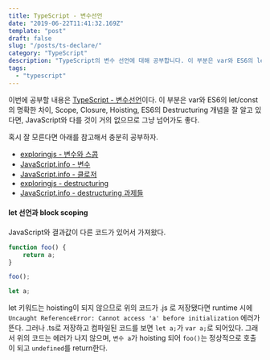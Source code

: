 ```yaml
---
title: TypeScript - 변수선언
date: "2019-06-22T11:41:32.169Z"
template: "post"
draft: false
slug: "/posts/ts-declare/"
category: "TypeScript"
description: "TypeScript의 변수 선언에 대해 공부합니다. 이 부분은 var와 ES6의 let/const의 명확한 차이, Scope, Closure, Hoisting, ES6의 Destructuring 개념을 잘 알고 있다면, JavaScript와 다를 것이 거의 없으므로 그냥 넘어가도 좋습니다."
tags:
  - "typescript"
---
```


이번에 공부할 내용은 [TypeScript - 변수선언](https://www.typescriptlang.org/docs/handbook/variable-declarations.html)이다.
이 부분은 var와 ES6의 let/const의 명확한 차이, Scope, Closure, Hoisting, ES6의 Destructuring 개념을 잘 알고 있다면, JavaScript와 다를 것이 거의 없으므로 그냥 넘어가도 좋다.

혹시 잘 모른다면 아래를 참고해서 충분히 공부하자.

- [exploringjs - 변수와 스콥](https://exploringjs.com/es6/ch_variables.html)
- [JavaScript.info - 변수](https://javascript.info/variables)
- [JavaScript.info - 클로저](https://javascript.info/closure)
- [exploringjs - destructuring](https://exploringjs.com/es6/ch_destructuring.html)
- [JavaScript.info - destructuring 과제들](https://javascript.info/destructuring-assignment)

#### let 선언과 block scoping
JavaScript와 결과값이 다른 코드가 있어서 가져왔다.

```ts
function foo() {
    return a;
}

foo();

let a;
```
let 키워드는 hoisting이 되지 않으므로 위의 코드가 .js 로 저장됐다면 runtime 시에 `Uncaught ReferenceError: Cannot access 'a' before initialization` 에러가 뜬다.
그러나 .ts로 저장하고 컴파일된 코드를 보면 `let a;`가 `var a;`로 되어있다. 그래서 위의 코드는 에러가 나지 않으며, `변수 a`가 hoisting 되어 `foo()`는 정상적으로 호출이 되고 `undefined`를 return한다.

